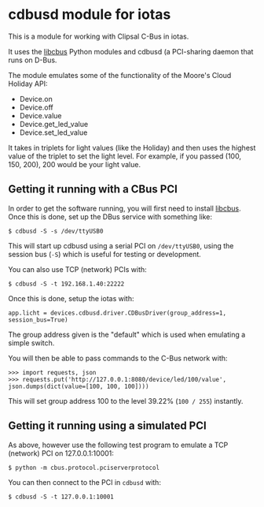 # cdbusd module for iotas #

This is a module for working with Clipsal C-Bus in iotas.

It uses the [libcbus](https://github.com/micolous/cbus) Python modules and cdbusd (a PCI-sharing daemon that runs on D-Bus.

The module emulates some of the functionality of the Moore's Cloud Holiday API:

* Device.on
* Device.off
* Device.value
* Device.get_led_value
* Device.set_led_value

It takes in triplets for light values (like the Holiday) and then uses the highest value of the triplet to set the light level.  For example, if you passed (100, 150, 200), 200 would be your light value.

## Getting it running with a CBus PCI ##

In order to get the software running, you will first need to install [libcbus](https://github.com/micolous/cbus).  Once this is done, set up the DBus service with something like:

	$ cdbusd -S -s /dev/ttyUSB0

This will start up cdbusd using a serial PCI on `/dev/ttyUSB0`, using the session bus (`-S`) which is useful for testing or development.

You can also use TCP (network) PCIs with:

	$ cdbusd -S -t 192.168.1.40:22222


Once this is done, setup the iotas with:

	app.licht = devices.cdbusd.driver.CDBusDriver(group_address=1, session_bus=True)

The group address given is the "default" which is used when emulating a simple switch.

You will then be able to pass commands to the C-Bus network with:

	>>> import requests, json
	>>> requests.put('http://127.0.0.1:8080/device/led/100/value', json.dumps(dict(value=[100, 100, 100])))

This will set group address 100 to the level 39.22% (`100 / 255`) instantly.

## Getting it running using a simulated PCI ##

As above, however use the following test program to emulate a TCP (network) PCI on 127.0.0.1:10001:

	$ python -m cbus.protocol.pciserverprotocol

You can then connect to the PCI in `cdbusd` with:

	$ cdbusd -S -t 127.0.0.1:10001
